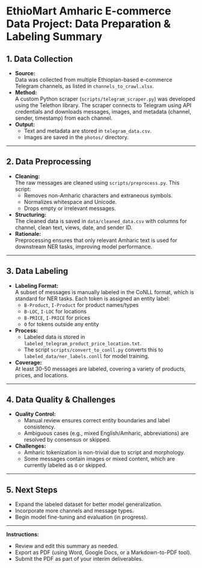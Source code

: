# EthioMart Amharic E-commerce Data Project: Data Preparation & Labeling Summary

## 1. Data Collection

- **Source:**  
  Data was collected from multiple Ethiopian-based e-commerce Telegram channels, as listed in `channels_to_crawl.xlsx`.
- **Method:**  
  A custom Python scraper (`scripts/telegram_scraper.py`) was developed using the Telethon library. The scraper connects to Telegram using API credentials and downloads messages, images, and metadata (channel, sender, timestamp) from each channel.
- **Output:**  
  - Text and metadata are stored in `telegram_data.csv`.
  - Images are saved in the `photos/` directory.

---

## 2. Data Preprocessing

- **Cleaning:**  
  The raw messages are cleaned using `scripts/preprocess.py`. This script:
  - Removes non-Amharic characters and extraneous symbols.
  - Normalizes whitespace and Unicode.
  - Drops empty or irrelevant messages.
- **Structuring:**  
  The cleaned data is saved in `data/cleaned_data.csv` with columns for channel, clean text, views, date, and sender ID.
- **Rationale:**  
  Preprocessing ensures that only relevant Amharic text is used for downstream NER tasks, improving model performance.

---

## 3. Data Labeling

- **Labeling Format:**  
  A subset of messages is manually labeled in the CoNLL format, which is standard for NER tasks. Each token is assigned an entity label:
  - `B-Product`, `I-Product` for product names/types
  - `B-LOC`, `I-LOC` for locations
  - `B-PRICE`, `I-PRICE` for prices
  - `O` for tokens outside any entity
- **Process:**  
  - Labeled data is stored in `labeled_telegram_product_price_location.txt`.
  - The script `scripts/convert_to_conll.py` converts this to `labeled_data/ner_labels.conll` for model training.
- **Coverage:**  
  At least 30-50 messages are labeled, covering a variety of products, prices, and locations.

---

## 4. Data Quality & Challenges

- **Quality Control:**  
  - Manual review ensures correct entity boundaries and label consistency.
  - Ambiguous cases (e.g., mixed English/Amharic, abbreviations) are resolved by consensus or skipped.
- **Challenges:**  
  - Amharic tokenization is non-trivial due to script and morphology.
  - Some messages contain images or mixed content, which are currently labeled as `O` or skipped.

---

## 5. Next Steps

- Expand the labeled dataset for better model generalization.
- Incorporate more channels and message types.
- Begin model fine-tuning and evaluation (in progress).

---

**Instructions:**  
- Review and edit this summary as needed.  
- Export as PDF (using Word, Google Docs, or a Markdown-to-PDF tool).  
- Submit the PDF as part of your interim deliverables. 